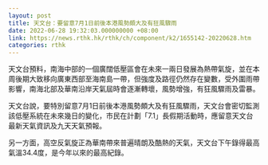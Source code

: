 ```yaml
---
layout: post
title: 天文台：要留意7月1日前後本港風勢頗大及有狂風驟雨
date: 2022-06-28 19:32:03.000000000 +08:00
link: https://news.rthk.hk/rthk/ch/component/k2/1655142-20220628.htm
categories: rthk
---
```


天文台預料，南海中部的一個廣闊低壓區會在未來一兩日發展為熱帶氣旋，並在本周後期大致移向廣東西部至海南島一帶，但強度及路徑仍然存在變數，受外圍雨帶影響，南海北部及華南沿岸天氣屆時會逐漸轉壞，風勢增強，有狂風驟雨及雷暴。

天文台說，要特別留意7月1日前後本港風勢頗大及有狂風驟雨，天文台會密切監測該低壓系統在未來幾日的變化，市民在計劃「7.1」長假期活動時，應留意天文台最新天氣資訊及九天天氣預報。

另一方面，高空反氣旋正為華南帶來普遍晴朗及酷熱的天氣，天文台下午錄得最高氣溫34.4度，是今年以來的最高紀錄。
